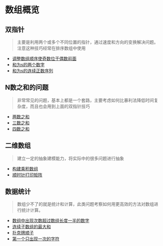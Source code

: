# 数组概览

## 双指针
> 主要是利用两个或多个不同位置的指针，通过速度和方向的变换解决问题。注意这种技巧经常在排序数组中使用

- [调整数组顺序使奇数位于偶数前面](./调整数组顺序使奇数位于偶数前面.md)
- [和为s的两个数字](./和为s的两个数字.md)
- [和为s的连续正数序列](./和为s的连续正数序列.md)


## N数之和的问题
> 非常常见的问题，基本上都是一个套路，主要考虑如何比暴利法降低时间复杂度，而且也会用到上面的双指针技巧

- [两数之和](./两数之和.md)
- [三数之和](./三数之和.md)
- [四数之和](./四数之和.md)

## 二维数组
> 建立一定的抽象建模能力，将实际中的很多问题进行抽象

- [构建乘积数组](./构建乘积数组.md)
- [顺时针打印矩阵](./顺时针打印矩阵.md)

## 数据统计
> 数组少不了的就是统计和计算，此类问题考察如何用更高效的方法对数组进行统计计算。

- [数组中出现次数超过数组长度一半的数字](./数组中出现次数超过数组长度一半的数字.md)
- [连续子数组的最大和](./连续子数组的最大和.md)
- [扑克牌顺子](./扑克牌顺子.md)
- [第一个只出现一次的字符](./第一个只出现一次的字符.md)
